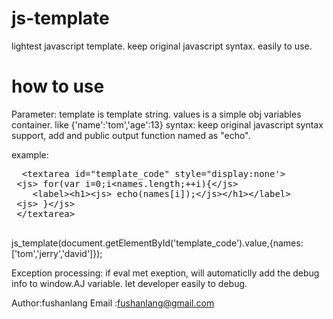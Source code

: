 js-template
===========

lightest javascript template. keep original javascript syntax.  easily to use.


how to use
==========


Parameter:
 template is template string.
 values  is a simple obj variables container. like  {'name':'tom','age':13}
 syntax:
 <js></js>
 keep original javascript syntax support, add
 and public output function named as "echo".

 example:
 <pre>
  &lt;textarea id="template_code" style="display:none'&gt;
 &lt;js&gt; for(var i=0;i&lt;names.length;++i){&lt;/js&gt;
 	&lt;label&gt;&lt;h1&gt;&lt;js&gt; echo(names[i]);&lt;/js&gt;&lt;/h1&gt;&lt;/label&gt;
 &lt;js&gt; }&lt;/js&gt;
 &lt;/textarea&gt;
 </pre>
 js_template(document.getElementById('template_code').value,{names:['tom','jerry','david']});
 
 Exception processing:
 if eval met exeption, will
 automaticlly add the debug info to window.AJ variable.
 let developer easily to debug.

 Author:fushanlang
 Email :fushanlang@gmail.com


